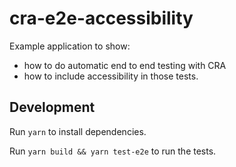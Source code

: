# cra-e2e-accessibility

Example application to show:

* how to do automatic end to end testing with CRA
* how to include accessibility in those tests.

## Development

Run `yarn` to install dependencies.

Run `yarn build && yarn test-e2e` to run the tests.
